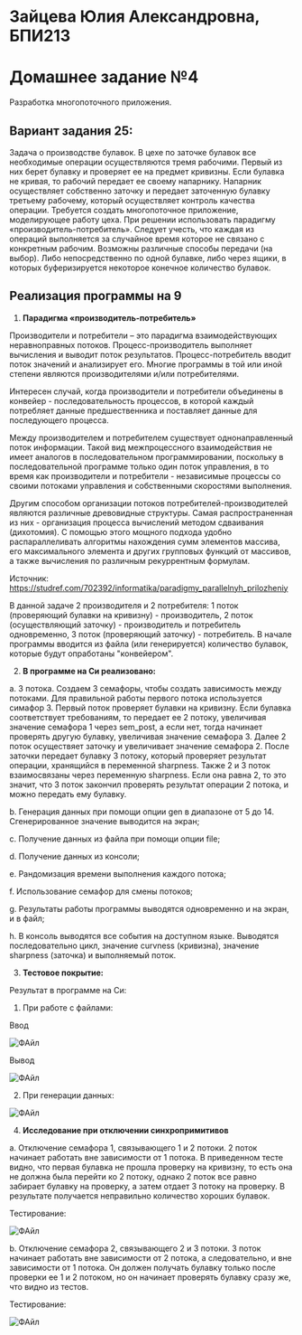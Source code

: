 # Зайцева Юлия Александровна, БПИ213

# Домашнее задание №4
Разработка многопоточного приложения.

## Вариант задания 25: 
Задача о производстве булавок. В цехе по заточке булавок все необходимые операции осуществляются тремя рабочими. Первый из них берет булавку и проверяет ее на предмет кривизны. Если булавка не кривая, то рабочий передает ее своему напарнику. Напарник осуществляет собственно заточку и передает заточенную булавку третьему рабочему, который осуществляет контроль качества операции. Требуется создать многопоточное приложение, моделирующее работу цеха. При решении использовать парадигму «производитель-потребитель». Следует учесть, что каждая из операций выполняется за случайное время которое не связано с конкретным рабочим. Возможны различные способы передачи (на выбор). Либо непосредственно по одной булавке, либо через ящики, в которых буферизируется некоторое конечное количество булавок.


## Реализация программы на 9
1. **Парадигма «производитель-потребитель»** 

Производители и потребители – это парадигма взаимодействующих неравноправных потоков. Процесс-производитель выполняет вычисления и выводит поток результатов. Процесс-потребитель вводит поток значений и анализирует его. Многие программы в той или иной степени являются производителями и/или потребителями. 

Интересен случай, когда производители и потребители объединены в конвейер - последовательность процессов, в которой каждый потребляет данные предшественника и поставляет данные для последующего процесса.

Между производителем и потребителем существует однонаправленный поток информации. Такой вид межпроцессного взаимодействия не имеет аналогов в последовательном программировании, поскольку в последовательной программе только один поток управления, в то время как производители и потребители - независимые процессы со своими потоками управления и собственными скоростями выполнения.

Другим способом организации потоков потребителей-производителей являются различные древовидные структуры. Самая распространенная из них - организация процесса вычислений методом сдваивания (дихотомия). С помощью этого мощного подхода удобно распараллеливать алгоритмы нахождения сумм элементов массива, его максимального элемента и других групповых функций от массивов, а также вычисления по различным рекуррентным формулам.

Источник: https://studref.com/702392/informatika/paradigmy_parallelnyh_prilozheniy

В данной задаче 2 производителя и 2 потребителя: 1 поток (проверяющий булавки на кривизну) - производитель, 2 поток (осуществляющий заточку) - производитель и потребитель одновременно, 3 поток (проверяющий заточку) - потребитель. В начале программы вводится из файла (или генерируется) количество булавок, которые будут опработаны "конвейером".

2. **В программе на Си реализовано:**

a. 3 потока. Создаем 3 семафоры, чтобы создать зависимость между потоками. Для правильной работы первого потока используется симафор 3. Первый поток проверяет булавки на кривизну. Если булавка соответствует требованиям, то передает ее 2 потоку, увеличивая значение семафора 1 через sem_post, а если нет, тогда начинает проверять другую булавку, увеличивая значение семафора 3. Далее 2 поток осуществяет заточку и увеличивает значение семафора 2. После заточки передает булавку 3 потоку, который проверяет результат операции, хранящийся в переменной sharpness. Также 2 и 3 поток взаимосвязаны через переменную sharpness. Если она равна 2, то это значит, что 3 поток закончил проверять результат операции 2 потока, и можно передать ему булавку.

b. Генерация данных при помощи опции gen в диапазоне от 5 до 14. Сгенерированное значение выводится на экран;

c. Получение данных из файла при помощи опции file;

d. Получение данных из консоли;

e. Рандомизация времени выполнения каждого потока;

f. Использование семафор для смены потоков;

g. Результаты работы программы выводятся одновременно и на экран, и в файл;

h. В консоль выводятся все события на доступном языке. Выводятся последовательно цикл, значение curvness (кривизна), значение sharpness (заточка) и выполняемый поток.

3. **Тестовое покрытие:** 

Результат в программе на Си:

1. При работе с файлами:

Ввод

![ФАйл](https://user-images.githubusercontent.com/97798186/206793764-f6cda0fd-1da2-4099-b346-962dcea1d6a7.jpg)

Вывод

![ФАйл](https://user-images.githubusercontent.com/97798186/206793809-b855c606-ff79-4dd8-8b2c-130595d2c26a.jpg)

2. При генерации данных:

![ФАйл](https://user-images.githubusercontent.com/97798186/206794712-4b2ca86d-eb91-4397-922f-e77cb9d499ea.jpg)

4. **Исследование при отключении синхропримитивов**

a. Отключение семафора 1, связывающего 1 и 2 потоки. 2 поток начинает работать вне зависимости от 1 потока. В приведенном тесте видно, что первая булавка не прошла проверку на кривизну, то есть она не должна была перейти ко 2 потоку, однако 2 поток все равно забирает булавку на проверку, а затем отдает 3 потоку на проверку. В результате получается неправильно количество хороших булавок.

Тестирование:

![ФАйл](https://user-images.githubusercontent.com/97798186/206855450-6ba04888-f60f-4b30-a8ad-639d92cfe5a6.jpg)

b. Отключение семафора 2, связывающего 2 и 3 потоки. 3 поток начинает работать вне зависимости от 2 потока, а следовательно, и вне зависимости от 1 потока. Он должен получать булавку только после проверки ее 1 и 2 потоком, но он начинает проверять булавку сразу же, что видно из тестов.

Тестирование:

![ФАйл](https://user-images.githubusercontent.com/97798186/206855717-50a72a8e-3392-4d79-990a-1f46d45df217.jpg)

